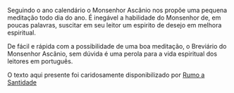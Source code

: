 Seguindo o ano calendário o Monsenhor Ascânio nos propõe uma pequena meditação todo dia do ano. É inegável a habilidade do Monsenhor de, em poucas palavras, suscitar em seu leitor um espirito de desejo em melhora espiritual. 

De fácil e rápida com a possibilidade de uma boa meditação, o Breviário do Monsenhor Ascânio, sem dúvida é uma perola para a vida espiritual dos leitores em português.

O texto aqui presente foi caridosamente disponibilizado por [Rumo a Santidade](https://rumoasantidade.com.br/livro-breviario-confianca/)